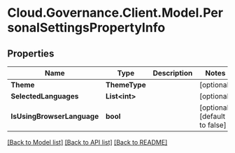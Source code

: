 # Cloud.Governance.Client.Model.PersonalSettingsPropertyInfo
## Properties

Name | Type | Description | Notes
------------ | ------------- | ------------- | -------------
**Theme** | **ThemeType** |  | [optional] 
**SelectedLanguages** | **List&lt;int&gt;** |  | [optional] 
**IsUsingBrowserLanguage** | **bool** |  | [optional] [default to false]

[[Back to Model list]](../README.md#documentation-for-models) [[Back to API list]](../README.md#documentation-for-api-endpoints) [[Back to README]](../README.md)

